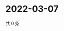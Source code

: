 # 2022-03-07

共 0 条

<!-- BEGIN WEIBO -->
<!-- 最后更新时间 Mon Mar 07 2022 15:15:12 GMT+0800 (China Standard Time) -->

<!-- END WEIBO -->
